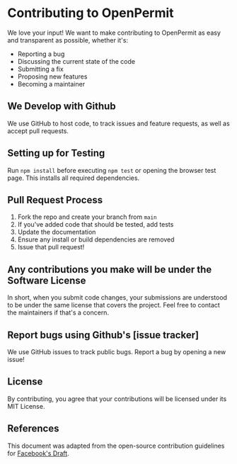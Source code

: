 # Contributing to OpenPermit

We love your input! We want to make contributing to OpenPermit as easy and transparent as possible, whether it's:

- Reporting a bug
- Discussing the current state of the code
- Submitting a fix
- Proposing new features
- Becoming a maintainer

## We Develop with Github
We use GitHub to host code, to track issues and feature requests, as well as accept pull requests.

## Setting up for Testing

Run `npm install` before executing `npm test` or opening the browser test page. This installs all required dependencies.


## Pull Request Process
1. Fork the repo and create your branch from `main`
2. If you've added code that should be tested, add tests
3. Update the documentation
4. Ensure any install or build dependencies are removed
5. Issue that pull request!

## Any contributions you make will be under the Software License
In short, when you submit code changes, your submissions are understood to be under the same license that covers the project. Feel free to contact the maintainers if that's a concern.

## Report bugs using Github's [issue tracker]
We use GitHub issues to track public bugs. Report a bug by opening a new issue!

## License
By contributing, you agree that your contributions will be licensed under its MIT License.

## References
This document was adapted from the open-source contribution guidelines for [Facebook's Draft](https://github.com/facebook/draft-js/blob/master/CONTRIBUTING.md).
